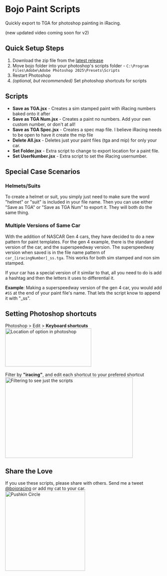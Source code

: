 # Bojo Paint Scripts
Quickly export to TGA for photoshop painting in iRacing.

(new updated video coming soon for v2)

## Quick Setup Steps
1. Download the zip file from the [latest release](https://github.com/bojobiscuit/bojoPaintScripts/releases)
2. Move bojo folder into your photoshop's scripts folder - `C:\Program Files\Adobe\Adobe Photoshop 2025\Presets\Scripts`
3. Restart Photoshop
4. _(optional, but recommended)_ Set photoshop shortcuts for scripts 

## Scripts
- **Save as TGA.jsx** - Creates a sim stamped paint with iRacing numbers baked onto it after
- **Save as TGA Num.jsx** - Creates a paint no numbers. Add your own custom number, or don't at all!
- **Save as TGA Spec.jsx** - Creates a spec map file. I believe iRacing needs to be open to have it create the mip file
- **Delete All.jsx** - Deletes just your paint files (tga and mip) for only your car.
- **Set Folder.jsx** - Extra script to change to export location for a paint file.
- **Set UserNumber.jsx** - Extra script to set the iRacing usernumber.

## Special Case Scenarios

### Helmets/Suits
To create a helmet or suit, you simply just need to make sure the word "helmet" or "suit" is included in your file name. Then you can use either "Save as TGA" or "Save as TGA Num" to export it. They will both do the same thing.

### Multiple Versions of Same Car
With the addition of NASCAR Gen 4 cars, they have decided to do a new pattern for paint templates. For the gen 4 example, there is the standard version of the car, and the superspeedway version. The superspeedway version when saved is in the file name pattern of `car_[iracingNumber]_ss.tga`. This works for both sim stamped and non sim stamped.

If your car has a special version of it similar to that, all you need to do is add a hashtag and then the letters it uses to differential it.

**Example**: Making a superspeedway version of the gen 4 car, you would add `#SS` at the end of your paint file's name. That lets the script know to append it with "_ss".

## Setting Photoshop shortcuts

Photoshop > Edit > **Keyboard shortcuts**\
<img width="276" height="123" alt="Location of option in photoshop" src="https://github.com/user-attachments/assets/5d2cbcbc-e791-4fe8-99f6-ca91f2be1eab" />\
\
Filter by **"iracing"**, and edit each shortcut to your prefered shortcut\
<img width="409" height="259" alt="Filtering to see just the scripts" src="https://github.com/user-attachments/assets/43c79626-0257-4524-8873-6fd7fae035a5" />


## Share the Love
If you use these scripts, please share with others. Send me a tweet [@bojoracing](https://x.com/bojoRacing) or add my cat to your car. 
<br /><img width="256" height="256" alt="Pushkin Circle" src="https://github.com/user-attachments/assets/0282e0f2-9ec4-427f-91d1-e10e16b098c5" />
